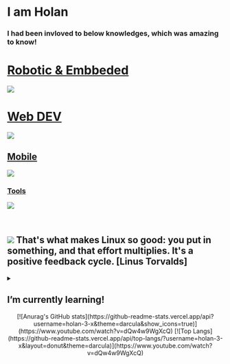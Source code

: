 # I am **Holan**
### I had been invloved to below knowledges, which was amazing to know!
<!--
**holan-3-x/holan-3-x** is a ✨ _special_ ✨ repository because its `README.md` (this file) appears on your GitHub profile.

Here are some ideas to get you started:

- 🔭 I’m currently working on ...
- 🌱 I’m currently learning ...
- 👯 I’m looking to collaborate on ...
- 🤔 I’m looking for help with ...
- 💬 Ask me about ...
- 📫 How to reach me: ...
- 😄 Pronouns: ...
- ⚡ Fun fact: ...
-->

<p align="center">
  <a href="#">
    <h1>Robotic & Embbeded</h1>
    <img src="https://skillicons.dev/icons?i=arduino,cpp,c,qt,raspberrypi,ros,py,rust" />
    <h1>Web DEV</h1>
    <img src="https://skillicons.dev/icons?i=ts,js,jquery,html,css,cloudflare,firebase,laravel,nginx,nodejs,php,mysql," />
    <h2>Mobile</h2>
    <img src="https://skillicons.dev/icons?i=dart,flutter,firebase" />
    <h3>Tools</h3>
    <img src="https://skillicons.dev/icons?i=git,bash,androidstudio,selenium,unreal,unity,vscode,cmake,blender" />
  </a>
</p>
<br>


##  <img src="https://skillicons.dev/icons?i=linux" /> That's what makes Linux so good: you put in something, and that effort multiplies. It's a positive feedback cycle.  [Linus Torvalds]



<details>
<summary><h2> I’m currently learning!</h2></summary>
<br>
<p align="center">
    <img src="https://skillicons.dev/icons?i=kubernetes,docker,flask,gtk,mongodb,pytorch,solidjs,svelte,threejs,tensorflow,go" />
</p>
</details>

<div align="center">
[![Anurag's GitHub stats](https://github-readme-stats.vercel.app/api?username=holan-3-x&theme=darcula&show_icons=true)](https://www.youtube.com/watch?v=dQw4w9WgXcQ)
[![Top Langs](https://github-readme-stats.vercel.app/api/top-langs/?username=holan-3-x&layout=donut&theme=darcula)](https://www.youtube.com/watch?v=dQw4w9WgXcQ)
</div>


